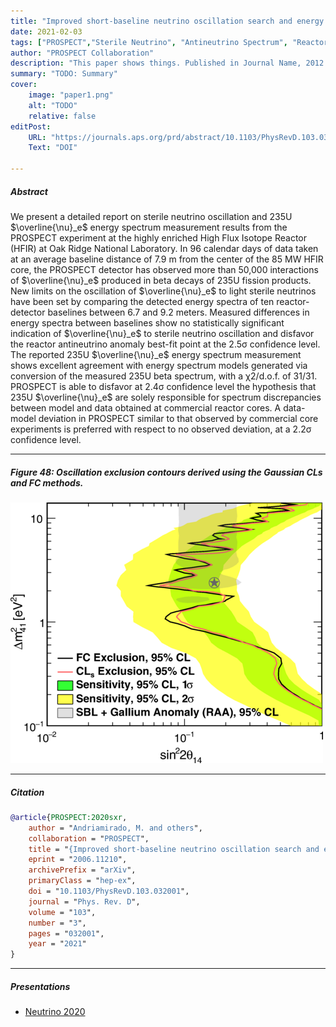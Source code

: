 ```yaml
---
title: "Improved short-baseline neutrino oscillation search and energy spectrum measurement with the PROSPECT experiment at HFIR" 
date: 2021-02-03
tags: ["PROSPECT","Sterile Neutrino", "Antineutrino Spectrum", "Reactor"]
author: "PROSPECT Collaboration"
description: "This paper shows things. Published in Journal Name, 2012." 
summary: "TODO: Summary"
cover:
    image: "paper1.png"
    alt: "TODO"
    relative: false
editPost:
    URL: "https://journals.aps.org/prd/abstract/10.1103/PhysRevD.103.032001"
    Text: "DOI"

---
```


##### Abstract

We present a detailed report on sterile neutrino oscillation and 235U $\overline{\nu}_e$ energy spectrum measurement results from the PROSPECT 
experiment at the highly enriched High Flux Isotope Reactor (HFIR) at Oak Ridge National Laboratory. In 96 calendar days of data taken at an average
baseline distance of 7.9 m from the center of the 85 MW HFIR core, the PROSPECT detector has observed more than 50,000 interactions of 
$\overline{\nu}_e$ produced in beta decays of 235U fission products. New limits on the oscillation of $\overline{\nu}_e$ to light sterile neutrinos
have been set by comparing the detected energy spectra of ten reactor-detector baselines between 6.7 and 9.2 meters. Measured differences in energy
spectra between baselines show no statistically significant indication of $\overline{\nu}_e$ to sterile neutrino oscillation and disfavor the 
reactor antineutrino anomaly best-fit point at the 2.5σ confidence level. The reported 235U $\overline{\nu}_e$ energy spectrum measurement shows 
excellent agreement with energy spectrum models generated via conversion of the measured 235U beta spectrum, with a χ2/d.o.f. of 31/31. PROSPECT is 
able to disfavor at 2.4σ confidence level the hypothesis that 235U $\overline{\nu}_e$ are solely responsible for spectrum discrepancies between 
model and data obtained at commercial reactor cores. A data-model deviation in PROSPECT similar to that observed by commercial core experiments is 
preferred with respect to no observed deviation, at a 2.2σ confidence level.


---

##### Figure 48: Oscillation exclusion contours derived using the Gaussian CLs and FC methods.
![](paper1.png)

---

##### Citation

```BibTeX
@article{PROSPECT:2020sxr,
    author = "Andriamirado, M. and others",
    collaboration = "PROSPECT",
    title = "{Improved short-baseline neutrino oscillation search and energy spectrum measurement with the PROSPECT experiment at HFIR}",
    eprint = "2006.11210",
    archivePrefix = "arXiv",
    primaryClass = "hep-ex",
    doi = "10.1103/PhysRevD.103.032001",
    journal = "Phys. Rev. D",
    volume = "103",
    number = "3",
    pages = "032001",
    year = "2021"
}

```

---

##### Presentations

+ [Neutrino 2020](presentation1.pdf)


